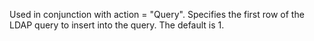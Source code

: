 Used in conjunction with action = "Query". Specifies the first row of the LDAP query to insert
		into the query. The default is 1.